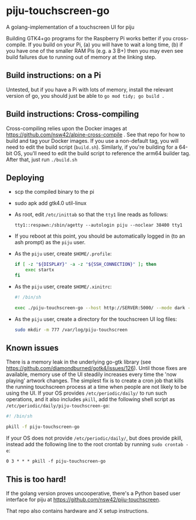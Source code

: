 # piju-touchscreen-go

A golang-implementation of a touchscreen UI for piju

Building GTK4+go programs for the Raspberry Pi works better if you cross-compile. If you build on your Pi, (a) you will have to wait a long time, (b) if you have one of the smaller RAM Pis (e.g. a 3 B+) then you may even see build failures due to running out of memory at the linking step.

## Build instructions: on a Pi

Untested, but if you have a Pi with lots of memory, install the relevant version of go, you should just be able to `go mod tidy; go build .`

## Build instructions: Cross-compiling

Cross-compiling relies upon the Docker images at <https://github.com/nsw42/alpine-cross-compile> . See that repo for how to build and tag your Docker images. If you use a non-default tag, you will need to edit the build script (`build.sh`). Similarly, if you're building for a 64-bit OS, you'll need to edit the build script to reference the arm64 builder tag. After that, just run `./build.sh`

## Deploying

* scp the compiled binary to the pi
* sudo apk add gtk4.0 util-linux
* As root, edit `/etc/inittab` so that the `tty1` line reads as follows:

  ```text
  tty1::respawn:/sbin/agetty --autologin piju --noclear 38400 tty1
  ```

* If you reboot at this point, you should be automatically logged in (to an ash prompt) as the `piju` user.
* As the `piju` user, create `$HOME/.profile`:

  ```sh
  if [ -z "${DISPLAY}" -a -z "${SSH_CONNECTION}" ]; then
      exec startx
  fi
  ```

* As the `piju` user, create `$HOME/.xinitrc`:

  ```sh
  #! /bin/sh

  exec ./piju-touchscreen-go --host http://SERVER:5000/ --mode dark --layout fixed --fullscreen --screenblanker-profile onoff --hidemousepointer >> /var/log/piju-touchscreen/stdout 2>> /var/log/piju-touchscreen/stderr
  ```

* As the `piju` user, create a directory for the touchscreen UI log files:

  ```sh
  sudo mkdir -m 777 /var/log/piju-touchscreen
  ```

## Known issues

There is a memory leak in the underlying go-gtk library (see <https://github.com/diamondburned/gotk4/issues/126>). Until those fixes are available, memory use of the UI steadily increases every time the 'now playing' artwork changes. The simplest fix is to create a cron job that kills the running touchscreen process at a time when people are not likely to be using the UI. If your OS provides `/etc/periodic/daily/` to run such operations, and it also includes `pkill`, add the following shell script as `/etc/periodic/daily/piju-touchscreen-go`:

```sh
#! /bin/sh

pkill -f piju-touchscreen-go
```

If your OS does not provide `/etc/periodic/daily/`, but does provide pkill, instead add the following line to the root crontab by running `sudo crontab -e`:

```text
0 3 * * * pkill -f piju-touchscreen-go
```

## This is too hard!

If the golang version proves uncooperative, there's a Python based user interface for piju at <https://github.com/nsw42/piju-touchscreen>.

That repo also contains hardware and X setup instructions.
